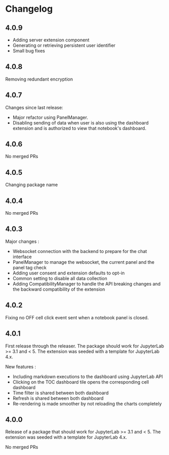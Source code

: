 # Changelog

<!-- <START NEW CHANGELOG ENTRY> -->

## 4.0.9

- Adding server extension component
- Generating or retrieving persistent user identifier
- Small bug fixes

<!-- <END NEW CHANGELOG ENTRY> -->

## 4.0.8

Removing redundant encryption

## 4.0.7

Changes since last release:

- Major refactor using PanelManager.
- Disabling sending of data when user is also using the dashboard extension and is authorized to view that notebook's dashboard.

## 4.0.6

No merged PRs

## 4.0.5

Changing package name

## 4.0.4

No merged PRs

## 4.0.3

Major changes :

- Websocket connection with the backend to prepare for the chat interface
- PanelManager to manage the websocket, the current panel and the panel tag check
- Adding user consent and extension defaults to opt-in
- Common setting to disable all data collection
- Adding CompatibilityManager to handle the API breaking changes and the backward compatibility of the extension

## 4.0.2

Fixing no OFF cell click event sent when a notebook panel is closed.

## 4.0.1

First release through the releaser. The package should work for JupyterLab >= 3.1 and \< 5. The extension was seeded with a template for JupyterLab 4.x.

New features :

- Including markdown executions to the dashboard using JupyterLab API
- Clicking on the TOC dashboard tile opens the corresponding cell dashboard
- Time filter is shared between both dashboard
- Refresh is shared between both dashboard
- Re-rendering is made smoother by not reloading the charts completely

## 4.0.0

Release of a package that should work for JupyterLab >= 3.1 and \< 5. The extension was seeded with a template for JupyterLab 4.x.

No merged PRs
